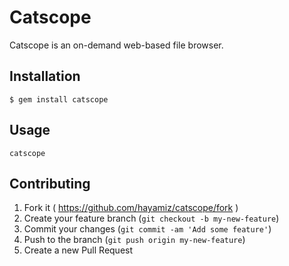 # Catscope

Catscope is an on-demand web-based file browser.

## Installation

    $ gem install catscope

## Usage

    catscope

## Contributing

1. Fork it ( https://github.com/hayamiz/catscope/fork )
2. Create your feature branch (`git checkout -b my-new-feature`)
3. Commit your changes (`git commit -am 'Add some feature'`)
4. Push to the branch (`git push origin my-new-feature`)
5. Create a new Pull Request
